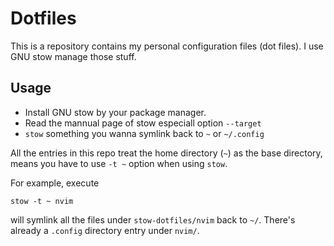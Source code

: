 # Dotfiles

This is a repository contains my personal configuration files (dot files).
I use GNU stow manage those stuff.

## Usage

- Install GNU stow by your package manager.
- Read the mannual page of stow especiall option `--target`
- `stow` something you wanna symlink back to `~` or `~/.config`

All the entries in this repo treat the home directory (`~`) as the base directory,
means you have to use `-t ~` option when using `stow`. 

For example, execute 

```
stow -t ~ nvim
```

will symlink all the files under `stow-dotfiles/nvim`
back to `~/`. There's already a `.config` directory entry under `nvim/`. 
